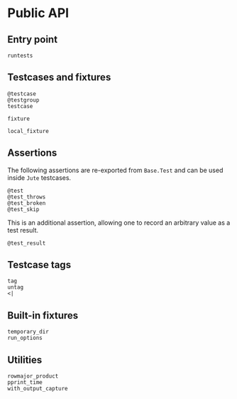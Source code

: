 # Public API


## Entry point

```@docs
runtests
```


## Testcases and fixtures

```@docs
@testcase
@testgroup
testcase
```

```@docs
fixture
```

```@docs
local_fixture
```


## Assertions

The following assertions are re-exported from `Base.Test` and can be used inside `Jute` testcases.

```@docs
@test
@test_throws
@test_broken
@test_skip
```

This is an additional assertion, allowing one to record an arbitrary value as a test result.

```@docs
@test_result
```


## Testcase tags

```@docs
tag
untag
<|
```

## Built-in fixtures

```@docs
temporary_dir
run_options
```


## Utilities

```@docs
rowmajor_product
pprint_time
with_output_capture
```
